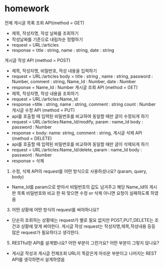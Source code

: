 # homework
전체 게시글 목록 조회 API(method = GET)
- 제목, 작성자명, 작성 날짜를 조회하기
- 작성날짜를 기준으로 내림차순 정렬하기
- request = URL:/articles 
- response = title : string, name : string, date : string

게시글 작성 API (method = POST)
- 제목, 작성자명, 비밀번호, 작성 내용을 입력하기
- request = URL:/articles
  body =  title : string , name : string, password : Number, comment : string, Name_Id : Number, date : Number
- response = Name_Id : Number 
게시글 조회 API (method = GET)
- 제목, 작성자명, 작성 내용을 조회하기
- request = URL:/articles:Name_Id
- response =title : string, name : string, comment : string count : Number
게시글 수정 API (method = PUT)
- api를 호출할 때 입력된 비밀번호를 비교하여 동일할 때만 글이 수정되게 하기
- request = URL:/articles:Name_Id/modify,  param : name_Id body : password : Number
- response = body: name: string, comment : string, 
게시글 삭제 API (method = DELETE)
- api를 호출할 때 입력된 비밀번호를 비교하여 동일할 때만 글이 삭제되게 하기
- request = URL:/articles:Name_Id/delete, param : name_Id  body : password : Number
- response = 삭제
1. 수정, 삭제 API의 request를 어떤 방식으로 사용하셨나요? (param, query, body)
- Name_Id를 param으로 받아서 비밀번호의 값도 넘겨주고 해당 Name_Id의 게시판 목록 비밀번호와 비교 한 뒤 맞으면 수정 or 삭제 아니면 요청이 실패하도록 하였음
3. 어떤 상황에 어떤 방식의 request를 써야하나요?
- 단순히 조회하는 상황에는 request가 별로 필요 없지만 POST,PUT,DELETE는 조건과 상황에 맞게 써야한다. 게시글 작성 request는 작성자명,제목,작성내용 등등 많은 request가 필요하다고 생각한다.
5. RESTful한 API를 설계했나요? 어떤 부분이 그런가요? 어떤 부분이 그렇지 않나요?
- 게시글 작성과 게시글 전체조회 URL이 똑같은게 아쉬운 부분이고 나머지는 REST API를 생각하면서 설계하였음

